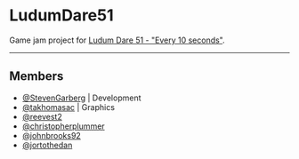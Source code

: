 # LudumDare51
Game jam project for [Ludum Dare 51 - "Every 10 seconds"](https://ldjam.com/events/ludum-dare/51).

---

## Members
- [@StevenGarberg](https://github.com/StevenGarberg) | Development
- [@takhomasac](https://github.com/takhomasac) | Graphics
- [@reevest2](https://github.com/reevest2)
- [@christopherplummer](https://github.com/christopherplummer)
- [@johnbrooks92](https://github.com/johnbrooks92)
- [@jortothedan](https://github.com/jortothedan)
